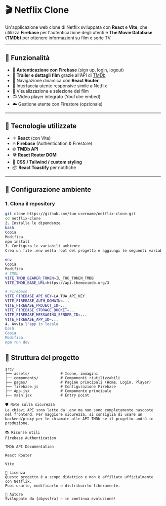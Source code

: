 # 🎬 Netflix Clone

Un'applicazione web clone di Netflix sviluppata con **React** e **Vite**, che utilizza **Firebase** per l'autenticazione degli utenti e **The Movie Database (TMDb)** per ottenere informazioni su film e serie TV.

---

## 🚀 Funzionalità

- 🔐 **Autenticazione con Firebase** (sign up, login, logout)
- 🎥 **Trailer e dettagli film** grazie all’API di [TMDb](https://www.themoviedb.org/)
- 🧭 Navigazione dinamica con **React Router**
- 💅 Interfaccia utente responsive simile a Netflix
- 🔎 Visualizzazione e selezione dei film
- 📺 Video player integrato (YouTube embed)
- ☁️ Gestione utente con Firestore (opzionale)

---

## 🧪 Tecnologie utilizzate

- ⚛️ **React** (con Vite)
- 🔥 **Firebase** (Authentication & Firestore)
- 🌐 **TMDb API**
- 🛠️ **React Router DOM**
- 🎨 **CSS / Tailwind / custom styling**
- 📦 **React Toastify** per notifiche

---

## 🔧 Configurazione ambiente

### 1. Clona il repository

```bash
git clone https://github.com/tuo-username/netflix-clone.git
cd netflix-clone
2. Installa le dipendenze
bash
Copia
Modifica
npm install
3. Configura le variabili ambiente
Crea un file .env nella root del progetto e aggiungi le seguenti variabili:

env
Copia
Modifica
# TMDb
VITE_TMDB_BEARER_TOKEN=IL_TUO_TOKEN_TMDB
VITE_TMDB_BASE_URL=https://api.themoviedb.org/3

# Firebase
VITE_FIREBASE_API_KEY=LA_TUA_API_KEY
VITE_FIREBASE_AUTH_DOMAIN=...
VITE_FIREBASE_PROJECT_ID=...
VITE_FIREBASE_STORAGE_BUCKET=...
VITE_FIREBASE_MESSAGING_SENDER_ID=...
VITE_FIREBASE_APP_ID=...
4. Avvia l'app in locale
bash
Copia
Modifica
npm run dev
```

## 📁 Struttura del progetto

```text
src/
├── assets/              # Icone, immagini
├── components/          # Componenti riutilizzabili
├── pages/               # Pagine principali (Home, Login, Player)
├── firebase.js          # Configurazione Firebase
├── App.jsx              # Componente principale
├── main.jsx             # Entry point

🛡️ Note sulla sicurezza
Le chiavi API sono lette da .env ma non sono completamente nascoste nel frontend. Per maggiore sicurezza, si consiglia di usare un backend/proxy per le chiamate alle API TMDb se il progetto andrà in produzione.

📚 Risorse utili
Firebase Authentication

TMDb API Documentation

React Router

Vite

📜 Licenza
Questo progetto è a scopo didattico e non è affiliato ufficialmente con Netflix.
Puoi usarlo, modificarlo e distribuirlo liberamente.

🙌 Autore
Sviluppato da [abyssfra] – in continua evoluzione!
